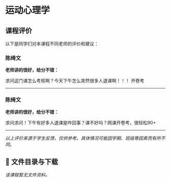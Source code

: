 # 运动心理学

## 课程评价

以下是同学们对本课程不同老师的评价和建议：

### 陈绮文

**老师讲的很好，给分不错：**

求问这门课怎么考核啊？今天下午怎么突然很多人退课啊！！！ 开卷考

---

### 陈绮文

**老师讲的很好，给分不错：**

求问求问！下午有好多人退课是咋回事？课不好吗？网课开卷考，很轻松90+

---

*以上评价来源于学生反馈，仅供参考。具体情况可能因学期、班级等因素而有所不同。*
## 📄 文件目录与下载

_该课程暂无文件资料。_
